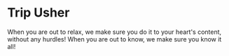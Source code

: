 # Trip Usher
When you are out to relax, we make sure you do it to your heart's content, without any hurdles!
When you are out to know, we make sure you know it all!
